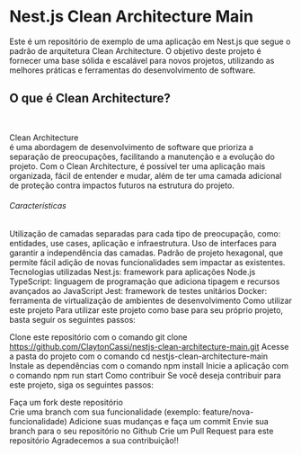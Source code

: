 <b><H1>Nest.js Clean Architecture Main</H1></b> 

Este é um repositório de exemplo de uma aplicação em Nest.js que segue o padrão de arquitetura Clean Architecture. O objetivo deste projeto é fornecer uma base sólida e escalável para novos projetos, utilizando as melhores práticas e ferramentas do desenvolvimento de software.

<h2>O que é Clean Architecture? </h2> </br>

Clean Architecture </br> é uma abordagem de desenvolvimento de software que prioriza a separação de preocupações, facilitando a manutenção e a evolução do projeto. Com o Clean Architecture, é possível ter uma aplicação mais organizada, fácil de entender e mudar, além de ter uma camada adicional de proteção contra impactos futuros na estrutura do projeto.

###### Características ########
Utilização de camadas separadas para cada tipo de preocupação, como: entidades, use cases, aplicação e infraestrutura.
Uso de interfaces para garantir a independência das camadas.
Padrão de projeto hexagonal, que permite fácil adição de novas funcionalidades sem impactar as existentes.
Tecnologias utilizadas
Nest.js: framework para aplicações Node.js
TypeScript: linguagem de programação que adiciona tipagem e recursos avançados ao JavaScript
Jest: framework de testes unitários
Docker: ferramenta de virtualização de ambientes de desenvolvimento
Como utilizar este projeto
Para utilizar este projeto como base para seu próprio projeto, basta seguir os seguintes passos:

Clone este repositório com o comando git clone https://github.com/ClaytonCassi/nestjs-clean-architecture-main.git
Acesse a pasta do projeto com o comando cd nestjs-clean-architecture-main
Instale as dependências com o comando npm install
Inicie a aplicação com o comando npm run start
Como contribuir
Se você deseja contribuir para este projeto, siga os seguintes passos:

Faça um fork deste repositório </br>
Crie uma branch com sua funcionalidade (exemplo: feature/nova-funcionalidade)
Adicione suas mudanças e faça um commit
Envie sua branch para o seu repositório no Github
Crie um Pull Request para este repositório
Agradecemos a sua contribuição!!
